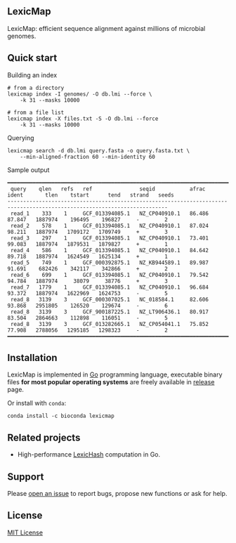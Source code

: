 ## LexicMap

LexicMap: efficient sequence alignment against millions of microbial genomes​.

## Quick start

Building an index

    # from a directory
    lexicmap index -I genomes/ -O db.lmi --force \
        -k 31 --masks 10000

    # from a file list
    lexicmap index -X files.txt -S -O db.lmi --force
        -k 31 --masks 10000

Querying

    lexicmap search -d db.lmi query.fasta -o query.fasta.txt \
        --min-aligned-fraction 60 --min-identity 60

Sample output

    ━━━━━━━━━━━━━━━━━━━━━━━━━━━━━━━━━━━━━━━━━━━━━━━━━━━━━━━━━━━━━━━━━━━━━━━━━━━━━━━━━━━━━━━━━━━━━━━━━━━━━━━━━━━━━━━━━━━━━━━━━
     query    qlen   refs   ref               seqid           afrac    ident       tlen    tstart      tend   strand   seeds
    -------------------------------------------------------------------------------------------------------------------------
     read_1    333    1     GCF_013394085.1   NZ_CP040910.1   86.486   87.847   1887974    196495    196827     -        2
     read_2    578    1     GCF_013394085.1   NZ_CP040910.1   87.024   98.211   1887974   1709172   1709749     +        3
     read_3    297    1     GCF_013394085.1   NZ_CP040910.1   73.401   99.083   1887974   1879531   1879827     +        1
     read_4    586    1     GCF_013394085.1   NZ_CP040910.1   84.642   89.718   1887974   1624549   1625134     +        1
     read_5    749    1     GCF_000392875.1   NZ_KB944589.1   89.987   91.691    682426    342117    342866     +        2
     read_6    699    1     GCF_013394085.1   NZ_CP040910.1   79.542   94.784   1887974     38079     38776     +        3
     read_7   1779    1     GCF_013394085.1   NZ_CP040910.1   96.684   93.372   1887974   1622969   1624753     -        5
     read_8   3139    3     GCF_000307025.1   NC_018584.1     82.606   93.868   2951805    126520    129674     -        6
     read_8   3139    3     GCF_900187225.1   NZ_LT906436.1   80.917   83.504   2864663    112898    116051     -        5
     read_8   3139    3     GCF_013282665.1   NZ_CP054041.1   75.852   77.908   2788056   1295185   1298323     -        2
    ━━━━━━━━━━━━━━━━━━━━━━━━━━━━━━━━━━━━━━━━━━━━━━━━━━━━━━━━━━━━━━━━━━━━━━━━━━━━━━━━━━━━━━━━━━━━━━━━━━━━━━━━━━━━━━━━━━━━━━━━━━

## Installation

LexicMap is implemented in [Go](https://go.dev/) programming language,
executable binary files **for most popular operating systems** are freely available
in [release](https://github.com/shenwei356/lexicmap/releases) page.

Or install with `conda`:

    conda install -c bioconda lexicmap

## Related projects

- High-performance [LexicHash](https://github.com/shenwei356/LexicHash) computation in Go.

## Support

Please [open an issue](https://github.com/shenwei356/LexicMap/issues) to report bugs,
propose new functions or ask for help.

## License

[MIT License](https://github.com/shenwei356/LexicMap/blob/master/LICENSE)

